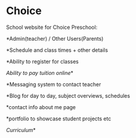 
# Choice

School website for Choice Preschool:

*Admin(teacher) / Other Users(Parents)

*Schedule and class times + other details

*Ability to register for classes

*Ability to pay tuition online**

*Messaging system to contact teacher 

*Blog for day to day, subject overviews, schedules

*contact info about me page        

*portfolio to showcase student projects etc

*Curriculum**